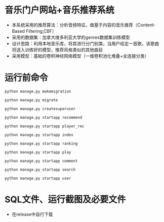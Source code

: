 # 音乐门户网站+音乐推荐系统

* 本系统采用的推荐算法：分析音频特征，做基于内容的音乐推荐（Content-Based Filtering,CBF）
* 采用的数据集：加拿大维多利亚大学的genres数据集训练模型
* 设计思路：利用本地音乐库，将其进行分门别类，当用户给定一首歌，该歌曲将送入训练好的模型，推荐风格类似的其他曲目
* 采用模型：基础的卷积神经网络模型（一维卷积池化堆叠+全连接分类）

# 运行前命令
``` 
python manage.py makemigration

python manage.py migrate

python manage.py createsuperuser

python manage.py startapp recommend

python manage.py startapp player_rec

python manage.py startapp index

python manage.py startapp ranking

python manage.py startapp play

python manage.py startapp comment

python manage.py startapp search

python manage.py startapp user
```

# SQL文件、运行截图及必要文件
* 在release中自行下载
